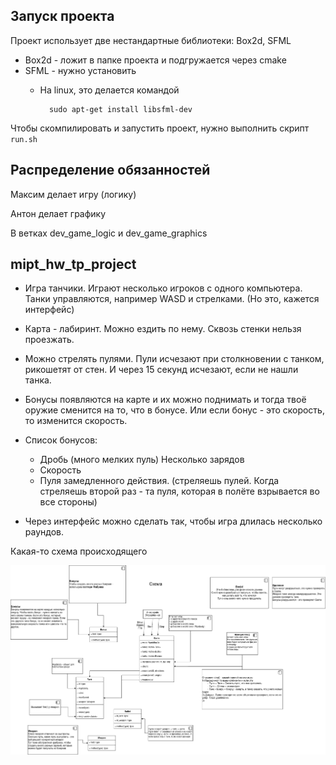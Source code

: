 ## Запуск проекта

Проект использует две нестандартные библиотеки: Box2d, SFML  
- Box2d - ложит в папке проекта и подгружается через cmake  
- SFML - нужно установить  
	+ На linux, это делается командой  

			sudo apt-get install libsfml-dev

Чтобы скомпилировать и запустить проект, нужно выполнить скрипт `run.sh`

## Распределение обязанностей

Максим делает игру (логику)

Антон делает графику

В ветках dev_game_logic и dev_game_graphics

## mipt_hw_tp_project

- Игра танчики. Играют несколько игроков с одного компьютера. Танки управляются, например WASD и стрелками. (Но это, кажется интерфейс)
- Карта - лабиринт. Можно ездить по нему. Сквозь стенки нельзя проезжать.
- Можно стрелять пулями. Пули исчезают при столкновении с танком, рикошетят от стен. И через 15 секунд исчезают, если не нашли танка.
- Бонусы появляются на карте и их можно поднимать и тогда твоё оружие сменится на то, что в бонусе. Или если бонус - это скорость, то изменится скорость.
- Список бонусов:
  - Дробь (много мелких пуль) Несколько зарядов
  - Скорость
  - Пуля замедленного действия. (стреляешь пулей. Когда стреляешь второй раз - та пуля, которая в полёте взрывается во все стороны)



- Через интерфейс можно сделать так, чтобы игра длилась несколько раундов. 

Какая-то схема происходящего

![UML_diagram](doc/UML.png)







